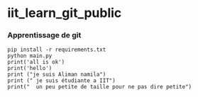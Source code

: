 # iit_learn_git_public

### Apprentissage de git 

```
pip install -r requirements.txt
python main.py
print('all is ok')
print('hello')
print ("je suis Aliman namila")
print (" je suis étudiante a IIT")
print("  un peu petite de taille pour ne pas dire petite")

```
